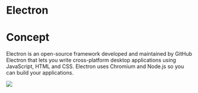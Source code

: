 # Electron

# Concept
Electron is an open-source framework developed and maintained by GitHub Electron that lets you write cross-platform desktop applications using JavaScript, HTML and CSS. Electron uses Chromium and Node.js so you can build your applications. 

![](https://encrypted-tbn0.gstatic.com/images?q=tbn:ANd9GcQ0uennhqsc6wLg3Jkt7u-5WcV-eD4vZe1QoxiN4pY96lhSdXFn)
